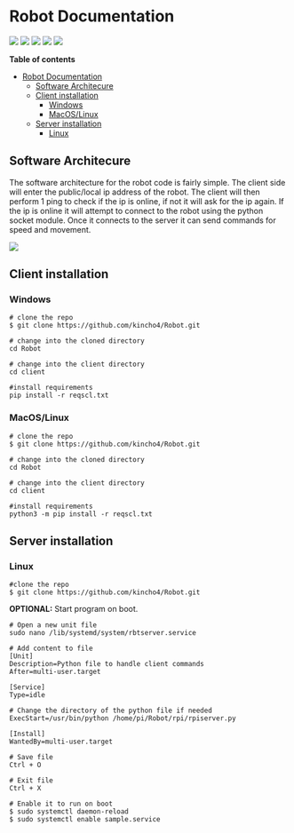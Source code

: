# Robot Documentation

![](https://img.shields.io/github/issues/kincho4/Robot) ![](https://img.shields.io/github/forks/kincho4/Robot) ![](https://img.shields.io/github/stars/kincho4/Robot) ![](https://img.shields.io/github/license/kincho4/Robot) ![](https://img.shields.io/github/contributors/kincho4/Robot)

**Table of contents**

- [Robot Documentation](#robot-documentation)
  * [Software Architecure](#software-architecure)
  * [Client installation](#client-installation)
    + [Windows](#windows)
    + [MacOS/Linux](#macos-linux)
  * [Server installation](#server-installation)
    + [Linux](#linux)

## Software Architecure
The software architecture for the robot code is fairly simple. The client side will enter the public/local ip address of the robot. The client will then perform 1 ping to check if the ip is online, if not it will ask for the ip again. If the ip is online it will attempt to connect to the robot using the python socket module. Once it connects to the server it can send commands for speed and movement.

![](https://github.com/kincho4/Robot/tree/master/images/diagram.png)

## Client installation
### Windows
```
# clone the repo
$ git clone https://github.com/kincho4/Robot.git

# change into the cloned directory
cd Robot

# change into the client directory
cd client

#install requirements
pip install -r reqscl.txt
```
### MacOS/Linux
```
# clone the repo
$ git clone https://github.com/kincho4/Robot.git

# change into the cloned directory
cd Robot

# change into the client directory
cd client

#install requirements
python3 -m pip install -r reqscl.txt
```

## Server installation
### Linux
```
#clone the repo
$ git clone https://github.com/kincho4/Robot.git
```
**OPTIONAL:** Start program on boot.
```
# Open a new unit file
sudo nano /lib/systemd/system/rbtserver.service

# Add content to file
[Unit]
Description=Python file to handle client commands
After=multi-user.target

[Service]
Type=idle

# Change the directory of the python file if needed
ExecStart=/usr/bin/python /home/pi/Robot/rpi/rpiserver.py

[Install]
WantedBy=multi-user.target

# Save file
Ctrl + O

# Exit file
Ctrl + X

# Enable it to run on boot
$ sudo systemctl daemon-reload
$ sudo systemctl enable sample.service
```
